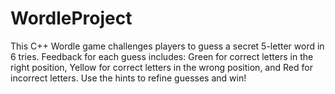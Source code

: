 # WordleProject
This C++ Wordle game challenges players to guess a secret 5-letter word in 6 tries. Feedback for each guess includes: Green for correct letters in the right position, Yellow for correct letters in the wrong position, and Red for incorrect letters. Use the hints to refine guesses and win!
